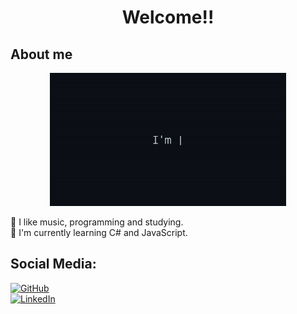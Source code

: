 <h1 align="center">Welcome!!</h1>

## About me

<p align="center">
    <img src="gif/readmegif.gif" width="75%">
</p>

🎈 I like music, programming and studying.
<br>
📘 I'm currently learning C# and JavaScript.

## Social Media:

<a href="https://github.com/LuscaMD">
    <img src="https://img.shields.io/github/followers/LuscaMD?label=follow&style=social" height="22" title="Follow me" alt="GitHub">
</a>
<br>
<a href="https://www.linkedin.com/in/lucasdechechi/">
    <img src="https://img.shields.io/badge/-LinkedIn-blue?style=flat&logo=Linkedin&logoColor=white" title="My Social Network" alt="LinkedIn">
</a>

